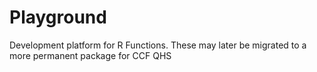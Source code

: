 Playground
==========

Development platform for R Functions.  These may later be migrated to a more permanent package for CCF QHS
